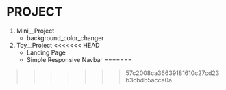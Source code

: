 # PROJECT

1. Mini\_\_Project
   - background_color_changer
2. Toy\_\_Project
<<<<<<< HEAD
   - Landing Page
   - Simple Responsive Navbar
=======
>>>>>>> 57c2008ca36639181610c27cd23b3cbdb5acca0a
